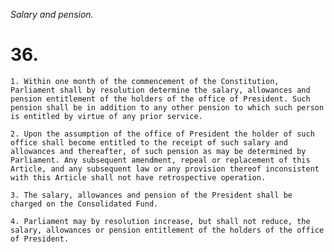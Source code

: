 *Salary and pension.*

# 36.

    1. Within one month of the commencement of the Constitution, Parliament shall by resolution determine the salary, allowances and pension entitlement of the holders of the office of President. Such pension shall be in addition to any other pension to which such person is entitled by virtue of any prior service.

    2. Upon the assumption of the office of President the holder of such office shall become entitled to the receipt of such salary and allowances and thereafter, of such pension as may be determined by Parliament. Any subsequent amendment, repeal or replacement of this Article, and any subsequent law or any provision thereof inconsistent with this Article shall not have retrospective operation.

    3. The salary, allowances and pension of the President shall be charged on the Consolidated Fund.

    4. Parliament may by resolution increase, but shall not reduce, the salary, allowances or pension entitlement of the holders of the office of President.